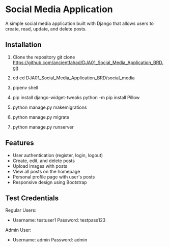 # Social Media Application

A simple social media application built with Django that allows users to create, read, update, and delete posts.

## Installation

1. Clone the repository
    git clone https://github.com/ancientfahad/DJA01_Social_Media_Application_BRD.git

2. cd cd DJA01_Social_Media_Application_BRD/social_media

3. pipenv shell

4. pip install django-widget-tweaks
   python -m pip install Pillow

5. python manage.py makemigrations

6. python manage.py migrate

7. python manage.py runserver

## Features

- User authentication (register, login, logout)
- Create, edit, and delete posts
- Upload images with posts
- View all posts on the homepage
- Personal profile page with user's posts
- Responsive design using Bootstrap

## Test Credentials

Regular Users:
- Username: testuser1
  Password: testpass123

Admin User:
- Username: admin
  Password: admin

